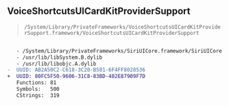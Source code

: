 ## VoiceShortcutsUICardKitProviderSupport

> `/System/Library/PrivateFrameworks/VoiceShortcutsUICardKitProviderSupport.framework/VoiceShortcutsUICardKitProviderSupport`

```diff

   - /System/Library/PrivateFrameworks/SiriUICore.framework/SiriUICore
   - /usr/lib/libSystem.B.dylib
   - /usr/lib/libobjc.A.dylib
-  UUID: AB2A50C2-C618-3C20-B581-6F4FF8028536
+  UUID: 80FC5F50-9606-31C8-83BD-482E87909F7D
   Functions: 81
   Symbols:   500
   CStrings:  319

```
